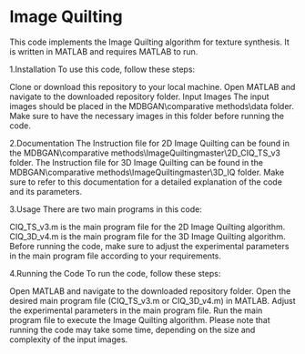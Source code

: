 # Image Quilting
This code implements the Image Quilting algorithm for texture synthesis. It is written in MATLAB and requires MATLAB to run.

1.Installation
To use this code, follow these steps:

Clone or download this repository to your local machine.
Open MATLAB and navigate to the downloaded repository folder.
Input Images
The input images should be placed in the MDBGAN\comparative methods\data folder. Make sure to have the necessary images in this folder before running the code.

2.Documentation
The Instruction file for 2D Image Quilting can be found in the MDBGAN\comparative methods\ImageQuiltingmaster\2D_CIQ_TS_v3 folder. 
The Instruction file for 3D Image Quilting can be found in the MDBGAN\comparative methods\ImageQuiltingmaster\3D_IQ folder.
Make sure to refer to this documentation for a detailed explanation of the code and its parameters.

3.Usage
There are two main programs in this code:

CIQ_TS_v3.m is the main program file for the 2D Image Quilting algorithm.
CIQ_3D_v4.m is the main program file for the 3D Image Quilting algorithm.
Before running the code, make sure to adjust the experimental parameters in the main program file according to your requirements.

4.Running the Code
To run the code, follow these steps:

Open MATLAB and navigate to the downloaded repository folder.
Open the desired main program file (CIQ_TS_v3.m or CIQ_3D_v4.m) in MATLAB.
Adjust the experimental parameters in the main program file.
Run the main program file to execute the Image Quilting algorithm.
Please note that running the code may take some time, depending on the size and complexity of the input images.

